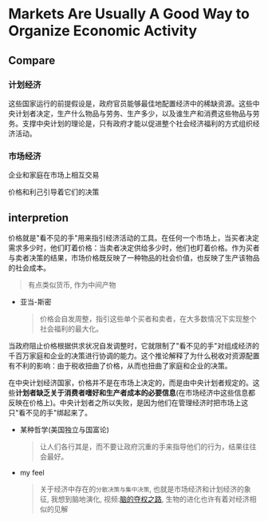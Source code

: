 # Markets Are Usually A Good Way to Organize Economic Activity

## Compare

### 计划经济

这些国家运行的前提假设是，政府官员能够最佳地配置经济中的稀缺资源。这些中央计划者决定，生产什么物品与劳务、生产多少，以及谁生产和消费这些物品与劳务。支撑中央计划的理论是，只有政府才能以促进整个社会经济福利的方式组织经济活动。

### 市场经济

企业和家庭在市场上相互交易

价格和利己引导着它们的决策

## interpretion

价格就是"看不见的手"用来指引经济活动的工具。在任何一个市场上，当买者决定需求多少时，他们盯着价格：当卖者决定供给多少时，他们也盯着价格。作为买者与卖者决策的结果，市场价格既反映了一种物品的社会价值，也反映了生产该物品的社会成本。

> 有点类似货币, 作为中间产物

- 亚当-斯密
  > 价格会自发周整，指引这些单个买者和卖者，在大多数情况下实现整个社会福利的最大化。

当政府阻止价格根据供求状况自发调整时，它就限制了"看不见的手"对组成经济的千百万家庭和企业的决策进行协调的能力。这个推论解释了为什么税收对资源配置有不利的影响：由于税收扭曲了价格，从而也扭曲了家庭和企业的决策。

在中央计划经济国家，价格并不是在市场上决定的，而是由中央计划者规定的。这些**计划者缺乏关于消费者嗜好和生产者成本的必要信息**(在市场经济中这些信息都反映在价格上)。中央计划者之所以失败，是因为他们在管理经济时把市场上这只"看不见的手"绑起来了。

- 某种哲学(美国独立与国富论)

  > 让人们各行其是，而不要让政府沉重的手来指导他们的行为，结果往往会最好。

- my feel
  > 关于经济中存在的`分散决策与集中决策`, 也就是市场经济和计划经济的象征, 我想到脑地演化, 视频:[脑的夺权之路](https://www.bilibili.com/video/BV1ta41147nC?spm_id_from=333.999.0.0), 生物的进化也许有着对经济相似的见解
